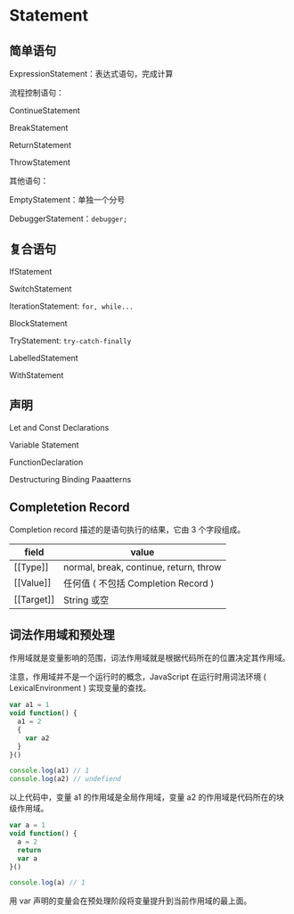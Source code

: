 # Statement

## 简单语句

ExpressionStatement：表达式语句，完成计算

流程控制语句：

ContinueStatement

BreakStatement

ReturnStatement

ThrowStatement

其他语句：

EmptyStatement：单独一个分号

DebuggerStatement：`debugger;`

## 复合语句

IfStatement

SwitchStatement

IterationStatement: `for, while...`

BlockStatement

TryStatement: `try-catch-finally`

LabelledStatement

WithStatement

## 声明

Let and Const Declarations

Variable Statement

FunctionDeclaration

Destructuring Binding Paaatterns

## Completetion Record

Completion record 描述的是语句执行的结果，它由 3 个字段组成。

| field      | value                                  |
| ---------- | -------------------------------------- |
| [[Type]]   | normal, break, continue, return, throw |
| [[Value]]  | 任何值 ( 不包括 Completion Record )    |
| [[Target]] | String 或空                            |

## 词法作用域和预处理

作用域就是变量影响的范围，词法作用域就是根据代码所在的位置决定其作用域。

注意，作用域并不是一个运行时的概念，JavaScript 在运行时用词法环境 ( LexicalEnvironment ) 实现变量的查找。

```javascript
var a1 = 1
void function() {
  a1 = 2
  {
    var a2
  }
}()

console.log(a1) // 1
console.log(a2) // undefiend
```

以上代码中，变量 a1 的作用域是全局作用域，变量 a2 的作用域是代码所在的块级作用域。

```javascript
var a = 1
void function() {
  a = 2
  return
  var a
}()

console.log(a) // 1
```

用 var 声明的变量会在预处理阶段将变量提升到当前作用域的最上面。